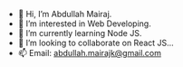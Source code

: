- 👋 Hi, I’m Abdullah Mairaj.
- 👀 I’m interested in Web Developing.
- 🌱 I’m currently learning Node JS.
- 💞️ I’m looking to collaborate on React JS...
- 📫 Email: abdullah.mairajk@gmail.com
